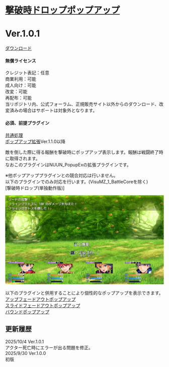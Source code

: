 # [撃破時ドロップポップアップ](https://raw.githubusercontent.com/nuun888/MZ/master/NUUN_DefeatDropPopup.js)
# Ver.1.0.1
[ダウンロード](https://raw.githubusercontent.com/nuun888/MZ/master/NUUN_DefeatDropPopup.js)
#### 無償ライセンス
クレジット表記：任意  
商業利用：可能  
成人向け：可能  
改変：可能  
再配布：可能  
当リポジトリ内、公式フォーラム、正規販売サイト以外からのダウンロード、改変済みの場合はサポートは対象外となります。  
#### 必須、前提プラグイン
[共通処理](https://github.com/nuun888/MZ/blob/master/README/Base.md)  
[ポップアップ拡張](https://github.com/nuun888/MZ/blob/master/README/PopupEx.md)Ver.1.1.0以降  

敵を倒した際に得る報酬を撃破時にポップアップ表示します。報酬は戦闘終了時に取得されます。  
なおこのプラグインはNUUN_PopupExの拡張プラグインです。  

※他ポップアッププラグインとの競合対応は行いません。  
以下のプラグインでのみ対応を行います。(VisuMZ_1_BattleCoreを除く)  
[撃破時ドロップ(単独動作版)]  

![画像](img/DefeatDropPopup1.png)  

以下のプラグインと併用することにより個性的なポップアップを表示できます。  
[アップフェードアウトポップアップ](https://github.com/nuun888/MZ/blob/master/README/UpFadeoutPopup.md)  
[スライドフェードアウトポップアップ](https://github.com/nuun888/MZ/blob/master/README/SlideFadeoutPopup.md)  
[バウンドポップアップ](https://github.com/nuun888/MZ/blob/master/README/LateralBoundPopUp.md)  

## 更新履歴
2025/10/4 Ver.1.0.1  
アクター死亡時にエラーが出る問題を修正。  
2025/9/30 Ver.1.0.0  
初版  
